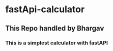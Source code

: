 # fastApi-calculator

## This Repo handled by Bhargav

### This is a simplest calculator with fastAPI